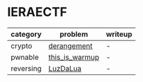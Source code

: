# IERAECTF

category | problem | writeup
--- | --- | ---
crypto | [derangement](crypto/derangement) | -
pwnable | [this_is_warmup](pwnable/this_is_warmup) | -
reversing | [LuzDaLua](reversing/LuzDaLua) | -
